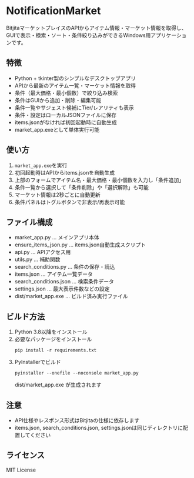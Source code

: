# NotificationMarket

BitjitaマーケットプレイスのAPIからアイテム情報・マーケット情報を取得し、GUIで表示・検索・ソート・条件絞り込みができるWindows用アプリケーションです。

## 特徴
- Python + tkinter製のシンプルなデスクトップアプリ
- APIから最新のアイテム一覧・マーケット情報を取得
- 条件（最大価格・最小個数）で絞り込み検索
- 条件はGUIから追加・削除・編集可能
- 条件一覧やサジェスト候補にTier/レアリティも表示
- 条件・設定はローカルJSONファイルに保存
- items.jsonがなければ初回起動時に自動生成
- market_app.exeとして単体実行可能

## 使い方
1. `market_app.exe`を実行
2. 初回起動時はAPIからitems.jsonを自動生成
3. 上部のフォームでアイテム名・最大価格・最小個数を入力し「条件追加」
4. 条件一覧から選択して「条件削除」や「選択解除」も可能
5. マーケット情報は2秒ごとに自動更新
6. 条件パネルはトグルボタンで非表示/再表示可能

## ファイル構成
- market_app.py ... メインアプリ本体
- ensure_items_json.py ... items.json自動生成スクリプト
- api.py ... APIアクセス用
- utils.py ... 補助関数
- search_conditions.py ... 条件の保存・読込
- items.json ... アイテム一覧データ
- search_conditions.json ... 検索条件データ
- settings.json ... 最大表示件数などの設定
- dist/market_app.exe ... ビルド済み実行ファイル

## ビルド方法
1. Python 3.8以降をインストール
2. 必要なパッケージをインストール
   ```
   pip install -r requirements.txt
   ```
3. PyInstallerでビルド
   ```
   pyinstaller --onefile --noconsole market_app.py
   ```
   dist/market_app.exe が生成されます

## 注意
- API仕様やレスポンス形式はBitjitaの仕様に依存します
- items.json, search_conditions.json, settings.jsonは同じディレクトリに配置してください

## ライセンス
MIT License
